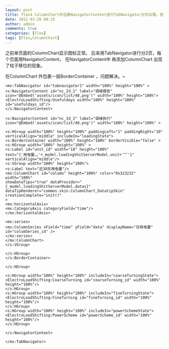 ```yaml
---
layout: post
title: flex4 ColumnChart外包裹NavigatorContent进行TabNavigator分页出错，柱子移位 
date: 2012-03-28 00:33
author: admin
comments: true
categories: [Flex]
tags: [Flex,ColumnChart]
---
```

之前单页面的ColumnChart显示图标正常。
后来用TabNavigator进行分2页，每个页面用NavigatorContent，
在NavigatorContent中 再添加ColumnChart 出现了柱子移位的现象。

在ColumnChart 外包裹一层BorderContainer ，问题解决。~

    <mx:TabNavigator id="tabnavigator1" width="100%" height="100%" >
    <s:NavigatorContent id="nc_Id_1" label="调峰报告"
    icon="@Embed('assets/icon/list/48.png')" width="100%" height="100%">
    <ElectroLoadShifting:Usefuldays width="100%" height="100%" id="usefuldays_id"/>
    </s:NavigatorContent>

    <s:NavigatorContent id="nc_Id_2" label="调峰执行"
    icon="@Embed('assets/icon/list/48.png')" width="100%" height="100%" >

    <s:HGroup width="100%" height="100%" paddingLeft="1" paddingRight="10"
    verticalAlign="middle" includeIn="loadingState">
    <s:BorderContainer width="100%" height="100%" borderVisible="false" >
    <s:HGroup width="100%" height="100%" >
    <s:Label id="unit_id" width="18" height="100%"
    text="{'用电量︵'+_model.loadingShitServerModel.unit+'︶'}"
    verticalAlign="middle"/>
    <s:VGroup width="100%" height="100%">
    <s:Label text="近30天用电量"/>
    <mx:ColumnChart id="column" height="100%" color="0x323232" width="100%"
    showDataTips="true" dataProvider="{_model.loadingShitServerModel.datas}"
    dataTipRenderer="common.skin.ColumnChart_DatatipSkin" creationComplete="init()"
    >
    <mx:horizontalAxis>
    <mx:CategoryAxis categoryField="time"/>
    </mx:horizontalAxis>

    <mx:series>
    <mx:ColumnSeries xField="time" yField="data" displayName="日用电量" id="columSeries_id" />
    </mx:series>
    </mx:ColumnChart>
    </s:VGroup>

    </s:HGroup>
    </s:BorderContainer>

    </s:HGroup>

    <s:HGroup width="100%" height="100%" includeIn="coarseTurningState">
    <ElectroLoadShifting:CoarseTurning id="coarseTurning_id" width="100%" height="100%"/>
    </s:HGroup>
    <s:HGroup width="100%" height="100%" includeIn="fineTurningState">
    <ElectroLoadShifting:FineTurning id="fineTurning_id" width="100%" height="100%"/>
    </s:HGroup>
    <s:HGroup width="100%" height="100%" includeIn="powerSchemeState">
    <ElectroLoadShifting:PowerScheme id="powerScheme_id" width="100%" height="100%"/>
    </s:HGroup>

    </s:NavigatorContent>

    </mx:TabNavigator>